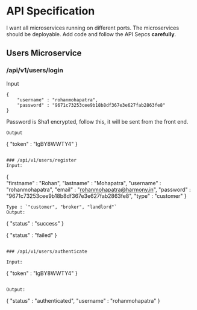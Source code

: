 # API Specification

I want all microservices running on different ports. The microservices should be deployable. Add code and follow the API Sepcs **carefully**.
## Users Microservice

### /api/v1/users/login
Input
```
{
    "username" : "rohanmohapatra",
    "password" : "9671c73253cee9b18b8df367e3e627fab2863fe8"
}
```
Password is Sha1 encrypted, follow this, it will be sent from the front end.
```
Output
```
{
    "token" : "IgBY8WWTY4"
}
```

### /api/v1/users/register
Input:
```
{  
    "firstname" : "Rohan",
    "lastname" : "Mohapatra",
    "username" : "rohanmohapatra",
    "email" : "rohanmohapatra@harmony.in",
    "password" : "9671c73253cee9b18b8df367e3e627fab2863fe8",
    "type" : "customer"
}
```
Type : `"customer", "broker", "landlord"`
Output:
```
{
    "status" : "success"
}

{
    "status" : "failed"
}
```

### /api/v1/users/authenticate

Input:
```
{
    "token" : "IgBY8WWTY4"
}
```

Output:
```
{
    "status" : "authenticated",
    "username" : "rohanmohapatra"
}
```


    

    